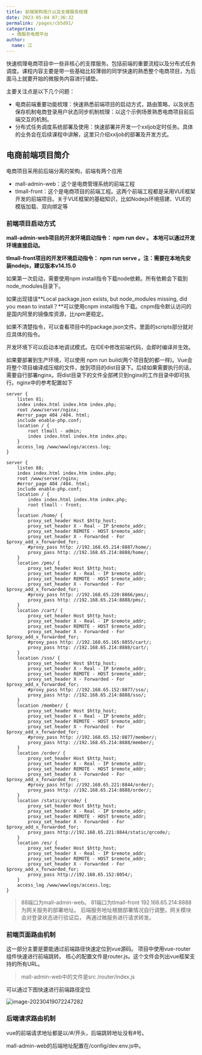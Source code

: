 ```yaml
---
title: 前端架构简介以及支撑服务梳理
date: 2023-05-04 07:36:32
permalink: /pages/cb5d91/
categories: 
  - 微服务电商平台
author: 
  name: 江
---
```

快速梳理电商项目中一些非核心的支撑服务。包括前端的重要流程以及分布式任务调度。课程内容主要是带一些基础比较薄弱的同学快速的熟悉整个电商项目，为后面马上就要开始的微服务内容进行铺垫。

主要关注点是以下几个问题：

- 电商前端重要功能梳理：快速熟悉前端项目的启动方式，路由策略，以及状态保存机制电商登录用户状态同步机制梳理：以这个示例场景熟悉电商项目前后端交互的机制。
- 分布式任务调度系统部署及使用：快速部署并开发一个xxljob定时任务。具体的业务会在后续课程中讲解，这里只介绍xxljob的部署及开发方式。

## 电商前端项目简介

电商项目采用前后端分离的架构，前端有两个应用

- mall-admin-web：这个是电商管理系统的前端工程
- tlmall-front：这个是电商项目的前端工程。这两个前端工程都是采用VUE框架开发的前端项目。关于VUE框架的基础知识，比如Nodejs环境搭建、VUE的模版加载、双向绑定等

### 前端项目启动方式

**mall-admin-web项目的开发环境启动指令： npm run dev 。 本地可以通过开发环境直接启动。**

**tlmall-front项目的开发环境启动指令： npm run serve 。注：需要在本地先安装nodejs，建议版本v14.15.0**

如果第一次启动，需要使用npm install指令下载node依赖。所有依赖会下载到node_modules目录下。

如果出现错误**Local package.json exists, but node_modules missing, did you mean to install？**可以使用cnpm install指令下载。cnpm指令默认访问的是国内阿里的镜像库资源，比npm更稳定。

如果不清楚指令，可以查看项目中的package.json文件。里面的scripts部分就对应具体的指令。

开发环境下可以启动本地调试模式。在IDE中修改前端代码，会即时编译并生效。

如果要部署到生产环境，可以使用 npm run build(两个项目配的都一样)。Vue会将整个项目编译成压缩的文件，放到项目的dist目录下。后续如果需要执行的话，需要自行部署nginx。将dist目录下的文件全部拷贝到nginx的工作目录中即可执行。nginx中的参考配置如下

```properties
server {
	listen 81;
	index index.html index.htm index.php;
	root /www/server/nginx;
	#error_page 404 /404. html;
	include enable-php.conf;
	location / {
		root tlmall - admin;
		index index.html index.htm index.php;
	}
	access_log /www/wwwlogs/access.log;
}

server {
	listen 88;
	index index.html index.htm index.php;
	root /www/server/nginx;
	#error_page 404 /404. html;
	include enable-php.conf;
	location / {
		index index.html index.htm index.php;
		root tlmall - front;
	}
	location /home/ {
		proxy_set_header Host $http_host;
		proxy_set_header X - Real - IP $remote_addr;
		proxy_set_header REMOTE - HOST $remote_addr;
		proxy_set_header X - Forwarded - For $proxy_add_x_forwarded_for;
		#proxy_pass http: //192.168.65.214:8887/home/;
		proxy_pass http: //192.168.65.214:8888/home/;
	}
	location /pms/ {
		proxy_set_header Host $http_host;
		proxy_set_header X - Real - IP $remote_addr;
		proxy_set_header REMOTE - HOST $remote_addr;
		proxy_set_header X - Forwarded - For $proxy_add_x_forwarded_for;
		#proxy_pass http: //192.168.65.220:8866/pms/;
		proxy_pass http: //192.168.65.214:8888/pms/;
	}
	location /cart/ {
		proxy_set_header Host $http_host;
		proxy_set_header X - Real - IP $remote_addr;
		proxy_set_header REMOTE - HOST $remote_addr;
		proxy_set_header X - Forwarded - For $proxy_add_x_forwarded_for;
		#proxy_pass http: //192.168.65.165:8855/cart/;
		proxy_pass http: //192.168.65.214:8888/cart/;
	}
	location /sso/ {
		proxy_set_header Host $http_host;
		proxy_set_header X - Real - IP $remote_addr;
		proxy_set_header REMOTE - HOST $remote_addr;
		proxy_set_header X - Forwarded - For $proxy_add_x_forwarded_for;
		#proxy_pass http: //192.168.65.152:8877/sso/;
		proxy_pass http: //192.168.65.214:8888/sso/;
	}
	location /member/ {
		proxy_set_header Host $http_host;
		proxy_set_header X - Real - IP $remote_addr;
		proxy_set_header REMOTE - HOST $remote_addr;
		proxy_set_header X - Forwarded - For $proxy_add_x_forwarded_for;
		#proxy_pass http: //192.168.65.152:8877/member/;
		proxy_pass http: //192.168.65.214:8888/member/;
	}
	location /order/ {
		proxy_set_header Host $http_host;
		proxy_set_header X - Real - IP $remote_addr;
		proxy_set_header REMOTE - HOST $remote_addr;
		proxy_set_header X - Forwarded - For $proxy_add_x_forwarded_for;
		#proxy_pass http: //192.168.65.221:8844/order/;
		proxy_pass http: //192.168.65.214:8888/order/;
	}
	location /static/qrcode/ {
		proxy_set_header Host $http_host;
		proxy_set_header X - Real - IP $remote_addr;
		proxy_set_header REMOTE - HOST $remote_addr;
		proxy_set_header X - Forwarded - For $proxy_add_x_forwarded_for;
		proxy_pass http://192.168.65.221:8844/static/qrcode/;
	}
	location /es/ {
		proxy_set_header Host $http_host;
		proxy_set_header X - Real - IP $remote_addr;
		proxy_set_header REMOTE - HOST $remote_addr;
		proxy_set_header X - Forwarded - For $proxy_add_x_forwarded_for;
		proxy_pass http://192.168.65.152:8054/;
	}
	access_log /www/wwwlogs/access.log;
}
```

> 88端口为mall-admin-web。 81端口为tlmall-front
> 192.168.65.214:8888 为网关服务的部署地址。 后端服务地址根据部署情况自行调整。网关模块会对登录状态进行验证后， 再通过微服务进行请求转发。

### 前端页面路由机制

这一部分主要是要能通过前端路径快速定位到vue源码。 项目中使用vue-router组件快速进行前端跳转。 核心的配置文件是router.js。这个文件会列出vue框架支持的所有URL。

> mall-admin-web中的文件是src /router/index.js

可以通过下图快速进行前端路径定位

![image-20230419072247282](https://img.jssjqd.cn/202304190722608.png)

### 后端请求路由机制

vue的前端请求地址都是以/#/开头，后端跳转地址没有#号。

mall-admin-web的后端地址配置在/config/dev.env.js中。


